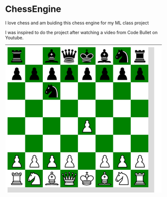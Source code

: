 # ChessEngine

I love chess and am buiding this chess engine for my ML class project

I was inspired to do the project after watching a video from Code Bullet on Youtube.

![image](chesspic.PNG)
